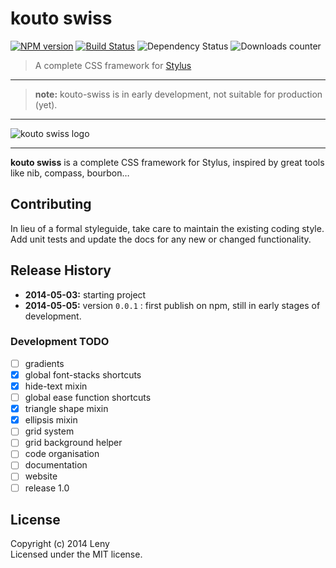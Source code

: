 # kouto swiss

[![NPM version](http://img.shields.io/npm/v/kouto-swiss.svg)](https://www.npmjs.org/package/kouto-swiss) [![Build Status](http://img.shields.io/travis/leny/kouto-swiss.svg)](https://travis-ci.org/leny/kouto-swiss) ![Dependency Status](https://david-dm.org/leny/kouto-swiss.svg) ![Downloads counter](http://img.shields.io/npm/dm/kouto-swiss.svg)

> A complete CSS framework for [Stylus](http://learnboost.github.io/stylus/)

* * *

> **note:** kouto-swiss is in early development, not suitable for production (yet).

* * *

![kouto swiss logo](https://raw.githubusercontent.com/leny/kouto-swiss/master/Logo.png)

* * *

**kouto swiss** is a complete CSS framework for Stylus, inspired by great tools like nib, compass, bourbon…

## Contributing

In lieu of a formal styleguide, take care to maintain the existing coding style.  
Add unit tests and update the docs for any new or changed functionality.

## Release History

- **2014-05-03:** starting project
- **2014-05-05:** version `0.0.1` : first publish on npm, still in early stages of development.

### Development TODO

- [ ] gradients
- [x] global font-stacks shortcuts
- [x] hide-text mixin
- [ ] global ease function shortcuts
- [x] triangle shape mixin
- [x] ellipsis mixin
- [ ] grid system
- [ ] grid background helper
- [ ] code organisation
- [ ] documentation
- [ ] website
- [ ] release 1.0

## License
Copyright (c) 2014 Leny  
Licensed under the MIT license.

